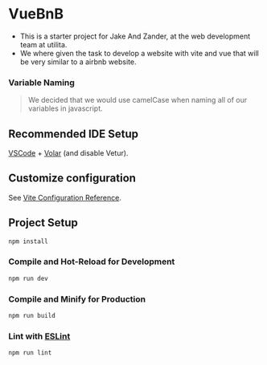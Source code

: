 # VueBnB
- This is a starter project for Jake And Zander, at the web development team at utilita. 
- We where given the task to develop a website with vite and vue
that will be very similar to a airbnb website.

### **Variable Naming**
> We decided that we would use camelCase when
naming all of our variables in javascript.

## Recommended IDE Setup

[VSCode](https://code.visualstudio.com/) + [Volar](https://marketplace.visualstudio.com/items?itemName=Vue.volar) (and disable Vetur).

## Customize configuration

See [Vite Configuration Reference](https://vite.dev/config/).

## Project Setup

```sh
npm install
```

### Compile and Hot-Reload for Development

```sh
npm run dev
```

### Compile and Minify for Production

```sh
npm run build
```

### Lint with [ESLint](https://eslint.org/)

```sh
npm run lint
```


